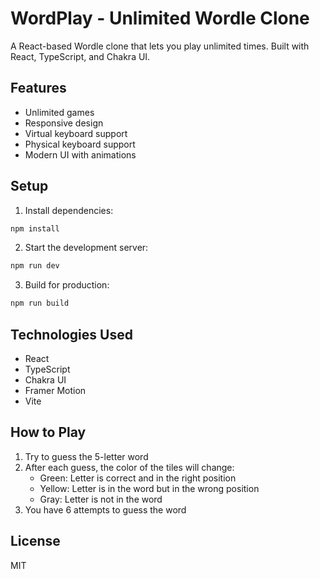 # WordPlay - Unlimited Wordle Clone

A React-based Wordle clone that lets you play unlimited times. Built with React, TypeScript, and Chakra UI.

## Features

- Unlimited games
- Responsive design
- Virtual keyboard support
- Physical keyboard support
- Modern UI with animations

## Setup

1. Install dependencies:
```bash
npm install
```

2. Start the development server:
```bash
npm run dev
```

3. Build for production:
```bash
npm run build
```

## Technologies Used

- React
- TypeScript
- Chakra UI
- Framer Motion
- Vite

## How to Play

1. Try to guess the 5-letter word
2. After each guess, the color of the tiles will change:
   - Green: Letter is correct and in the right position
   - Yellow: Letter is in the word but in the wrong position
   - Gray: Letter is not in the word
3. You have 6 attempts to guess the word

## License

MIT 